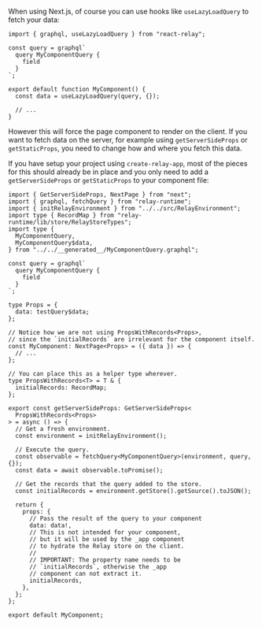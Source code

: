 When using Next.js, of course you can use hooks like `useLazyLoadQuery` to fetch your data:

```tsx
import { graphql, useLazyLoadQuery } from "react-relay";

const query = graphql`
  query MyComponentQuery {
    field
  }
`;

export default function MyComponent() {
  const data = useLazyLoadQuery(query, {});

  // ...
}
```

However this will force the page component to render on the client. If you want to fetch data on the server, for example using `getServerSideProps` or `getStaticProps`, you need to change how and where you fetch this data.

If you have setup your project using `create-relay-app`, most of the pieces for this should already be in place and you only need to add a `getServerSideProps` or `getStaticProps` to your component file:

```tsx
import { GetServerSideProps, NextPage } from "next";
import { graphql, fetchQuery } from "relay-runtime";
import { initRelayEnvironment } from "../../src/RelayEnvironment";
import type { RecordMap } from "relay-runtime/lib/store/RelayStoreTypes";
import type {
  MyComponentQuery,
  MyComponentQuery$data,
} from "../../__generated__/MyComponentQuery.graphql";

const query = graphql`
  query MyComponentQuery {
    field
  }
`;

type Props = {
  data: testQuery$data;
};

// Notice how we are not using PropsWithRecords<Props>,
// since the `initialRecords` are irrelevant for the component itself.
const MyComponent: NextPage<Props> = ({ data }) => {
  // ...
};

// You can place this as a helper type wherever.
type PropsWithRecords<T> = T & {
  initialRecords: RecordMap;
};

export const getServerSideProps: GetServerSideProps<
  PropsWithRecords<Props>
> = async () => {
  // Get a fresh environment.
  const environment = initRelayEnvironment();

  // Execute the query.
  const observable = fetchQuery<MyComponentQuery>(environment, query, {});
  const data = await observable.toPromise();

  // Get the records that the query added to the store.
  const initialRecords = environment.getStore().getSource().toJSON();

  return {
    props: {
      // Pass the result of the query to your component
      data: data!,
      // This is not intended for your component,
      // but it will be used by the _app component
      // to hydrate the Relay store on the client.
      //
      // IMPORTANT: The property name needs to be
      // `initialRecords`, otherwise the _app
      // component can not extract it.
      initialRecords,
    },
  };
};

export default MyComponent;
```
